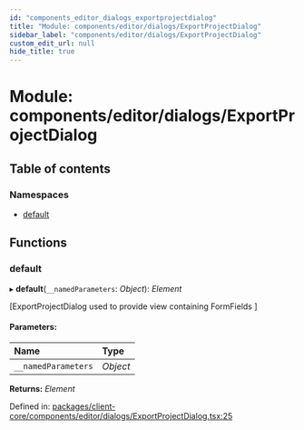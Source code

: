 ```yaml
---
id: "components_editor_dialogs_exportprojectdialog"
title: "Module: components/editor/dialogs/ExportProjectDialog"
sidebar_label: "components/editor/dialogs/ExportProjectDialog"
custom_edit_url: null
hide_title: true
---
```


# Module: components/editor/dialogs/ExportProjectDialog

## Table of contents

### Namespaces

- [default](components_editor_dialogs_exportprojectdialog.default.md)

## Functions

### default

▸ **default**(`__namedParameters`: *Object*): *Element*

[ExportProjectDialog used to provide view containing FormFields ]

#### Parameters:

Name | Type |
:------ | :------ |
`__namedParameters` | *Object* |

**Returns:** *Element*

Defined in: [packages/client-core/components/editor/dialogs/ExportProjectDialog.tsx:25](https://github.com/xr3ngine/xr3ngine/blob/66a84a950/packages/client-core/components/editor/dialogs/ExportProjectDialog.tsx#L25)
